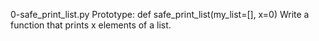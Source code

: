 0-safe_print_list.py
Prototype: def safe_print_list(my_list=[], x=0)
Write a function that prints x elements of a list.

